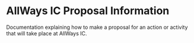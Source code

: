 # AllWays IC Proposal Information
Documentation explaining how to make a proposal for an action or activity
that will take place at AllWays IC.

